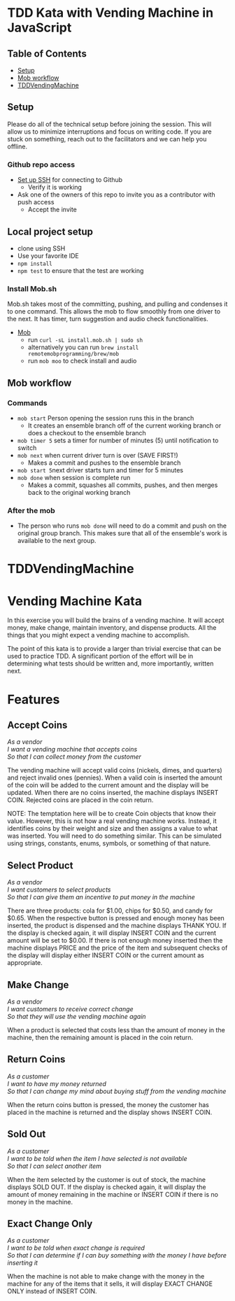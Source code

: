 # TDD Kata with Vending Machine in JavaScript

## Table of Contents
 - [Setup](#setup)
 - [Mob workflow](#ensemble-mobbing-workflow)
 - [TDDVendingMachine](#tddvendingmachine)
 
## Setup
Please do all of the technical setup before joining the session. This will allow us to minimize interruptions and focus on writing code. If you are stuck on something, reach out to the facilitators and we can help you offline.

### Github repo access
- [Set up SSH](https://docs.github.com/en/authentication/connecting-to-github-with-ssh) for connecting to Github
  - Verify it is working
- Ask one of the owners of this repo to invite you as a contributor with push access
  - Accept the invite

## Local project setup
- clone using SSH
- Use your favorite IDE
- `npm install`
- `npm test` to ensure that the test are working

### Install Mob.sh
Mob.sh takes most of the committing, pushing, and pulling and condenses it to one command. This allows the mob to flow smoothly from one driver to the next. It has timer, turn suggestion and audio check functionalities.  
- [Mob](https://github.com/remotemobprogramming/mob)
  - run `curl -sL install.mob.sh | sudo sh`
  - alternatively you can run `brew install remotemobprogramming/brew/mob`
  - run `mob moo` to check install and audio

## Mob workflow

### Commands
  - `mob start` Person opening the session runs this in the branch
    - It creates an ensemble branch off of the current working branch or does a checkout to the ensemble branch
  - `mob timer 5` sets a timer for number of minutes (5) until notification to switch
  - `mob next` when current driver turn is over (SAVE FIRST!)
    - Makes a commit and pushes to the ensemble branch
  - `mob start 5`next driver starts turn and timer for 5 minutes
  - `mob done` when session is complete run 
    - Makes a commit, squashes all commits, pushes, and then merges back to the original working branch

### After the mob
  - The person who runs `mob done` will need to do a commit and push on the original group branch. This makes sure that all of the ensemble's work is available to the next group.

# TDDVendingMachine
Vending Machine Kata
====================

In this exercise you will build the brains of a vending machine.  It will accept money, make change, maintain inventory, and dispense products.  All the things that you might expect a vending machine to accomplish.

The point of this kata is to provide a larger than trivial exercise that can be used to practice TDD.  A significant portion of the effort will be in determining what tests should be written and, more importantly, written next.

Features
========

Accept Coins
------------
  
_As a vendor_  
_I want a vending machine that accepts coins_  
_So that I can collect money from the customer_  

The vending machine will accept valid coins (nickels, dimes, and quarters) and reject invalid ones (pennies).  When a valid coin is inserted the amount of the coin will be added to the current amount and the display will be updated. When there are no coins inserted, the machine displays INSERT COIN.  Rejected coins are placed in the coin return.

NOTE: The temptation here will be to create Coin objects that know their value.  However, this is not how a real vending machine works.  Instead, it identifies coins by their weight and size and then assigns a value to what  was inserted.  You will need to do something similar.  This can be simulated using strings, constants, enums,  symbols, or something of that nature.

Select Product
--------------

_As a vendor_  
_I want customers to select products_  
_So that I can give them an incentive to put money in the machine_  

There are three products: cola for $1.00, chips for $0.50, and candy for $0.65.  When the respective button is pressed and enough money has been inserted, the product is dispensed and the machine displays THANK YOU.  If the display is checked again, it will display INSERT COIN and the current amount will be set to $0.00.  If there is not enough money inserted then the machine displays PRICE and the price of the item and subsequent checks of the display will display either INSERT COIN or the current amount as appropriate.

Make Change
-----------

_As a vendor_  
_I want customers to receive correct change_  
_So that they will use the vending machine again_  

When a product is selected that costs less than the amount of money in the machine, then the remaining amount is placed in the coin return.

Return Coins
------------

_As a customer_  
_I want to have my money returned_  
_So that I can change my mind about buying stuff from the vending machine_  

When the return coins button is pressed, the money the customer has placed in the machine is returned and the display shows INSERT COIN.

Sold Out
--------

_As a customer_  
_I want to be told when the item I have selected is not available_  
_So that I can select another item_  

When the item selected by the customer is out of stock, the machine displays SOLD OUT.  If the display is checked again, it will display the amount of money remaining in the machine or INSERT COIN if there is no money in the machine.

Exact Change Only
-----------------

_As a customer_  
_I want to be told when exact change is required_  
_So that I can determine if I can buy something with the money I have before inserting it_  

When the machine is not able to make change with the money in the machine for any of the items that it sells, it will display EXACT CHANGE ONLY instead of INSERT COIN.
